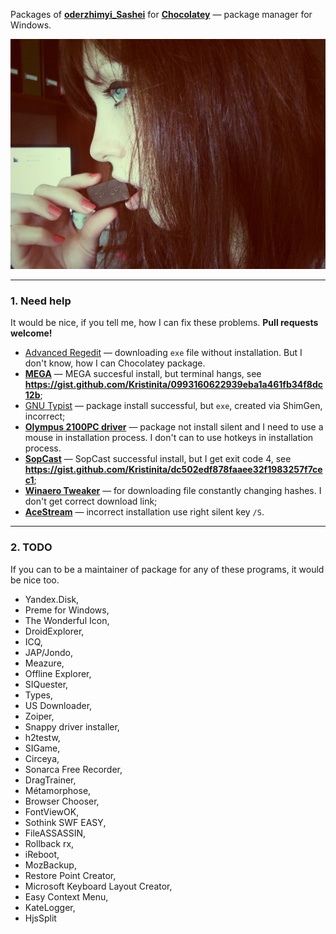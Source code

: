 Packages of [**oderzhimyi_Sashei**](https://chocolatey.org/profiles/oderzhimyi_Sashei) for [**Chocolatey**](https://chocolatey.org/) — package manager for Windows.

![Sasha Icon](icons/SashaChocolatey.jpg)

---

### 1. Need help

It would be nice, if you tell me, how I can fix these problems. **Pull requests welcome!**

+ [Advanced Regedit](https://github.com/Kristinita/SashaChocolatey/tree/master/packages/Advanced%20Regedit) — downloading `exe` file without installation. But I don't know, how I can Chocolatey package.
+ [**MEGA**](https://github.com/Kristinita/SashaChocolatey/tree/master/packages/MEGA) — MEGA succesful install, but terminal hangs, see **<https://gist.github.com/Kristinita/0993160622939eba1a461fb34f8dc12b>**;
+ [GNU Typist](https://github.com/Kristinita/SashaChocolatey/tree/master/packages/GNU%20Typist) — package install successful, but `exe`, created via ShimGen, incorrect;
+ [**Olympus 2100PC driver**](http://download.driverguide.com/driver/VN-2100PC/Olympus/d958734.html) — package not install silent and I need to use a mouse in installation process. I don't can to use hotkeys in installation process.
+ [**SopCast**](https://github.com/Kristinita/SashaChocolatey/tree/master/packages/SopCast) — SopCast successful install, but I get exit code 4, see **<https://gist.github.com/Kristinita/dc502edf878faaee32f1983257f7cec1>**;
+ [**Winaero Tweaker**](https://github.com/Kristinita/SashaChocolatey/tree/master/packages/Winaero%20Tweaker) — for downloading file constantly changing hashes. I don't get correct download link;
+ [**AceStream**](http://acestream.org/) — incorrect installation use right silent key `/S`.

---

### 2. TODO

If you can to be a maintainer of package for any of these programs, it would be nice too.

+ Yandex.Disk,
+ Preme for Windows,
+ The Wonderful Icon,
+ DroidExplorer,
+ ICQ,
+ JAP/Jondo,
+ Meazure,
+ Offline Explorer,
+ SIQuester,
+ Types,
+ US Downloader,
+ Zoiper,
+ Snappy driver installer,
+ h2testw,
+ SIGame,
+ Circeya,
+ Sonarca Free Recorder,
+ DragTrainer,
+ Métamorphose,
+ Browser Chooser,
+ FontViewOK,
+ Sothink SWF EASY,
+ FileASSASSIN,
+ Rollback rx,
+ iReboot,
+ MozBackup,
+ Restore Point Creator,
+ Microsoft Keyboard Layout Creator,
+ Easy Context Menu,
+ KateLogger,
+ HjsSplit

